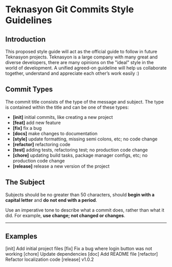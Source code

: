 # Teknasyon Git Commits Style Guidelines

## Introduction

This proposed style guide will act as the official guide to follow in future Teknasyon projects. Teknasyon is a large company with many great and diverse developers, there are many opinions on the "ideal" style in the world of development. A unified agreed-on guideline will help us collaborate together, understand and appreciate each other’s work easily :)

## Commit Types

The commit title consists of the type of the message and subject. The type is contained within the title and can be one of these types:

* **[init]** initial commits, like creating a new project
* **[feat]** add new feature
* **[fix]**  fix a bug
* **[docs]** make changes to documentation
* **[style]** update formatting, missing semi colons, etc; no code change
* **[refactor]** refactoring code
* **[test]** adding tests, refactoring test; no production code change
* **[chore]** updating build tasks, package manager configs, etc; no production code change
* **[release]** release a new version of the project


## The Subject

Subjects should be no greater than 50 characters, should **begin with a capital letter** and **do not end with a period**.

Use an imperative tone to describe what a commit does, rather than what it did. For example, **use change; not changed or changes**.

---

## Examples
[init] Add initial project files
[fix] Fix a bug where login button was not working
[chore] Update dependencies
[doc] Add README file
[refactor] Refactor localization code
[release] v1.0.2
